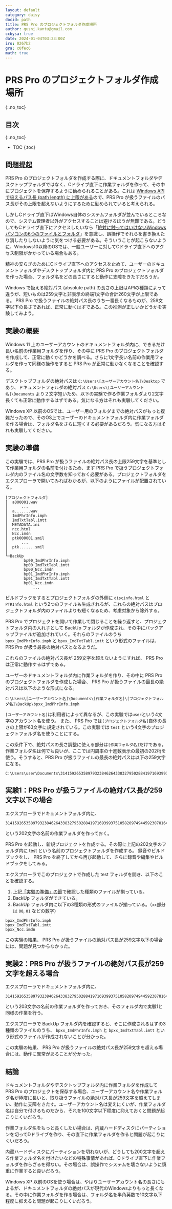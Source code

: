 ```yaml
---
layout: default
category: daisy
docid: path
title: PRS Pro のプロジェクトフォルダ作成場所
author: gusni.kantu@gmail.com
ccbysa: true
date: 2024-01-04T03:23:00Z
iro: 0267b2
gra: c0fec6
math: true
---
```


# PRS Pro のプロジェクトフォルダ作成場所
{:.no_toc}

## 目次
{:.no_toc}

* TOC
{:toc}

## 問題提起

PRS Pro のプロジェクトフォルダを作成する際に、ドキュメントフォルダやデスクトップフォルダではなく、Cドライブ直下に作業フォルダを作って、その中にプロジェクトを保存するように勧められることがある。これは [Windows API で扱えるパス長 (path length) に上限がある](https://learn.microsoft.com/en-us/windows/win32/fileio/maximum-file-path-limitation?tabs=registry)ので、PRS Pro が扱うファイルのパス長がその上限を超えないようにするために勧められていると考えられる。

しかしCドライブ直下はWindows自体のシステムフォルダが並んでいるところなので、システム管理者以外がアクセスすることは避けるほうが無難である。どうしてもCドライブ直下にアクセスしたいなら「[絶対に触ってはいけないWindowsパソコンの6つのファイルとフォルダ](https://www.lifehacker.jp/article/221528default-windows-files-folders/)」を意識し、誤操作でそれらを書き換えたり消したりしないように気をつける必要がある。そういうことが起こらないように、Windows10以降のOSでは、一般ユーザーに対してCドライブ直下へのアクセス制限がかかっている場合もある。

精神の安らぎのためにCドライブ直下へのアクセスを止めて、ユーザーのドキュメントフォルダやデスクトップフォルダ内に PRS Pro のプロジェクトフォルダを作った場合、フォルダ名をどの長さにすると動作に支障をきたすだろうか。

Windows で扱える絶対パス (absolute path) の長さの上限はAPIの種類によって違うが、短いものは259文字と非表示の終端1文字の合計260文字が上限である。 PRS Pro で扱うファイルの絶対パス長のうち一番長くなるものが、259文字以下の長さであれば、正常に動くはずである。この推測が正しいかどうかを実験してみよう。

## 実験の概要

 Windows 11 上のユーザーアカウントのドキュメントフォルダ内に、できるだけ長い名前の作業用フォルダを作り、その中に PRS Pro のプロジェクトフォルダを作成して、正常に動くかどうかを調べる。さらに1文字長い名前の作業用フォルダを作って同様の操作をすると PRS Pro が正常に動かなくなることを確認する。

デスクトップフォルダの絶対パスは `C:\Users\[ユーザーアカウント名]\Desktop` であり、ドキュメントフォルダの絶対パス `C:\Users\[ユーザーアカウント名]\Documents` より２文字短いため、以下の実験で作る作業フォルダより2文字長くても正常に動作するはずである。気になる方はそれも実験してください。

Windows XP 以前のOSでは、ユーザー用のフォルダまでの絶対パスがもっと複雑だったので、そのOS上でユーザーのドキュメントフォルダ内に作業フォルダを作る場合は、フォルダ名をさらに短くする必要があるだろう。気になる方はそれも実験してください。

## 実験の準備

この実験では、PRS Pro が扱うファイルの絶対パス長の上限259文字を基準として作業用フォルダの名前を付けるため、まず PRS Pro で扱うプロジェクトフォルダ内のファイル名の文字数を知っておく必要がある。プロジェクトフォルダをエクスプローラで開いてみればわかるが、以下のようにファイルが配置されている。

```
[プロジェクトフォルダ]
│  a000001.wav
│      ...
│  a.......wav
│  ImdPhrInfo.imph
│  ImdTxtTabl.imtt
│  METADATA.ini
│  ncc.html
│  Ncc.imdn
│  ptk000001.smil
│      ...
│  ptk.......smil
│
└─BackUp
    	bp00_ImdPhrInfo.imph
    	bp00_ImdTxtTabl.imtt
    	bp00_Ncc.imdn
    	bp01_ImdPhrInfo.imph
    	bp01_ImdTxtTabl.imtt
    	bp01_Ncc.imdn
    	    ...
```
ビルドブックをするとプロジェクトフォルダの外側に `discinfo.html` と `PTRInfo.html` という2つのファイルも生成されるが、これらの絶対パスはプロジェクトフォルダ内のファイルよりも短くなるため、考慮対象から除外する。

PRS Pro でプロジェクトを開いて作業して閉じることを繰り返すと、プロジェクトフォルダ内の入れ子として BackUp フォルダが作成され、その中にバックアップファイルが追加されていく。それらのファイルのうち `bpxx_ImdPhrInfo.imph` と `bpxx_ImdTxtTabl.imtt` という形式のファイルは、 PRS Pro が扱う最長の絶対パスとなるようだ。

これらのファイルの絶対パス長が 259文字を超えないようにすれば、 PRS Pro は正常に動作するはずである。

ユーザーのドキュメントフォルダ内に作業フォルダを作り、その中に PRS Pro のプロジェクトフォルダを作成した場合、 PRS Pro が扱うファイルの最長の絶対パスは以下のような形式になる。

```
C:\Users\[ユーザーアカウント名]\Documents\[作業フォルダ名]\[プロジェクトフォルダ名]\BackUp\bpxx_ImdPhrInfo.imph
```

`[ユーザーアカウント名]`は利用者によって異なるが、この実験では`user`という4文字のアカウント名を使う。
また、 PRS Pro では`[プロジェクトフォルダ名]`自体の長さの上限が63文字に規定されている。この実験では `test` という4文字のプロジェクトフォルダ名を使うことにする。

この条件下で、絶対パスの長さ調整に使える部分は`[作業フォルダ名]`だけである。作業フォルダ名は何でも良いが、ここでは円周率の十進数表示の最初の202桁を使う。そうすると、PRS Pro が扱うファイルの最長の絶対パスは以下の259文字になる。
```
C:\Users\user\Documents\3141592653589793238462643383279502884197169399375105820974944592307816406286208998628034825342117067982148086513282306647093844609550582231725359408128481117450284102701938521105559644622948954930381964\test\BackUp\bpxx_ImdPhrInfo.imph
```

## 実験1：PRS Pro が扱うファイルの絶対パス長が259文字以下の場合

エクスプローラでドキュメントフォルダ内に、
```
3141592653589793238462643383279502884197169399375105820974944592307816406286208998628034825342117067982148086513282306647093844609550582231725359408128481117450284102701938521105559644622948954930381964
```
という202文字の名前の作業フォルダを作っておく。

PRS Pro を起動し、新規プロジェクトを作成する。その際に上記の202文字のフォルダ内に test という名前のプロジェクトフォルダを作成する。
録音やビルドブックをし、 PRS Pro を終了してから再び起動して、さらに録音や編集やビルドブックをしてみる。

エクスプローラでこのプロジェクトで作成した test フォルダを開き、以下のことを確認する。

1. 上記[「実験の準備」の節](#実験の準備)で確認した種類のファイルが揃っている。
2. BackUp フォルダができている。
3. BackUp フォルダ内に以下の3種類の形式のファイルが揃っている。（`xx`部分は `00`, `01` などの数字）

```
bpxx_ImdPhrInfo.imph
bpxx_ImdTxtTabl.imtt
bpxx_Ncc.imdn
```

この実験の結果、 PRS Pro が扱うファイルの絶対パス長が259文字以下の場合には、問題が見つからなかった。


## 実験2：PRS Pro が扱うファイルの絶対パス長が259文字を超える場合

エクスプローラでドキュメントフォルダ内に、
```
31415926535897932384626433832795028841971693993751058209749445923078164062862089986280348253421170679821480865132823066470938446095505822317253594081284811174502841027019385211055596446229489549303819644
```
という203文字の名前の作業フォルダを作っておき、そのフォルダ内で実験1と同様の作業を行う。

エクスプローラで BackUp フォルダ内を確認すると、そこに作成されるはずの3種類のファイルのうち、 `bpxx_ImdPhrInfo.imph` と `bpxx_ImdTxtTabl.imtt` という形式のファイルが作成されないことが分かった。

この実験の結果、 PRS Pro が扱うファイルの絶対パス長が259文字を超える場合には、動作に異常があることが分かった。

## 結論

ドキュメントフォルダやデスクトップフォルダ内に作業フォルダを作成して PRS Pro のプロジェクトを保存する場合、ユーザーアカウント名や作業フォルダ名が極度に長いと、取り扱うファイルの絶対パス長が259文字を超えてしまい、動作に支障をきたす。ユーザーアカウント名は変えにくいが、作業フォルダ名は自分で付けるものだから、それを100文字以下程度に抑えておくと問題が起こりにくいだろう。

作業フォルダ名をもっと長くしたい場合は、内蔵ハードディスクにパーティションを切ってDドライブを作り、その直下に作業フォルダを作ると問題が起こりにくいだろう。

内蔵ハードディスクにパーティションを切れないが、どうしても200文字を超える作業フォルダ名を付けたいなどの特殊事情があれば、Cドライブ直下に作業フォルダを作らざるを得ない。その場合は、誤操作でシステムを壊さないように慎重に作業すると良いだろう。

Windows XP 以前のOSを使う場合は、やはりユーザーアカウント名の長さにもよるが、ドキュメントフォルダの絶対パスが現代のWindowsよりもっと長くなる。その中に作業フォルダを作る場合は、フォルダ名を半角英数で10文字以下程度に抑えると問題が起こりにくいだろう。

